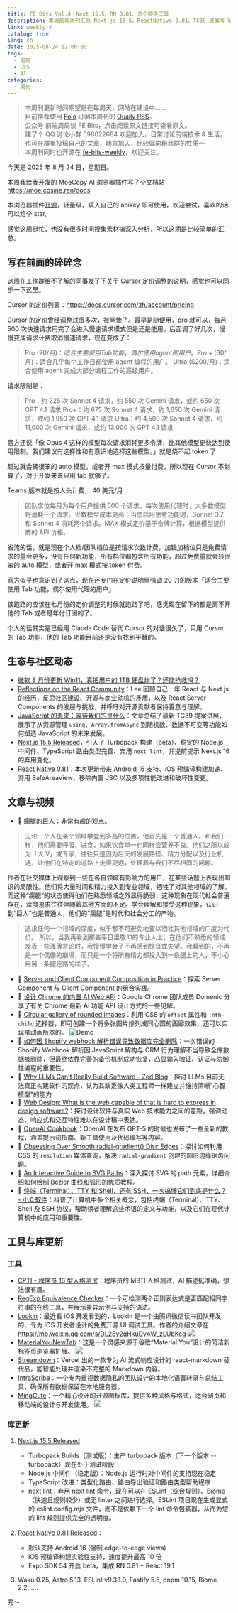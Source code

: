 ```yaml
---
title: FE Bits Vol.4｜Next 15.5、RN 0.81、几个顺手工具
description: 本周前端周刊汇总 Next.js 15.5、ReactNative 0.81、TC39 进展与 Win11 补丁争议，推荐 RSC 实践、Chrome 内置 AI API、LLM 局限等文章及多款工具库。
link: weekly-4
catalog: true
lang: cn
date: 2025-08-24 12:00:00
tags:
  - 前端
  - CSS
  - AI
categories:
  - 周刊
---
```


> 本周刊更新时间期望是在每周天，网站在建设中……\
> 目前推荐使用 [Folo](https://folo.is/) 订阅本周刊的 [Quaily RSS](https://quaily.com/cosine/feed/atom)。\
> 公众号 前端周周谈 FE Bits，点击阅读原文链接可查看原文。\
> 建了个 QQ 讨论小群 598022684 欢迎加入，日常讨论前端技术 & 生活，也可在群里投稿自己的文章，随意加入，比较偏向粉丝群的性质～\
> 本周刊同时也开源在 [fe-bits-weekly](https://github.com/yusixian/fe-bits-weekly)，欢迎关注。

今天是 2025 年 8 月 24 日，星期日。

本周我给我开发的 MoeCopy AI 浏览器插件写了个文档站 https://moe.cosine.ren/docs

本浏览器插件[开源](https://github.com/yusixian/moe-copy-ai)，轻量级，填入自己的 apikey 即可使用，欢迎尝试，喜欢的话可以给个 star。

感觉这周挺忙，也没有很多时间搜集素材搞深入分析，所以这期是比较简单的汇总。

## 写在前面的碎碎念

这周在工作群给不了解的同事发了下关于 Cursor 定价调整的说明，感觉也可以同步一下这里。

Cursor 的定价列表：https://docs.cursor.com/zh/account/pricing

Cursor 的定价曾经调整过很多次，被骂惨了。最早是随便用，pro 就可以，每月 500 次快速请求用完了会进入慢速请求模式但是还是能用。后面调了好几次，慢慢变成请求计费取消慢速请求，现在变成了：

> Pro ($20/月)：适合主要使用 Tab 功能，偶尔使用 agent 的用户。
> Pro+ ($60/月)：适合几乎每个工作日都使用 agent 编程的用户。
> Ultra ($200/月)：适合使用 agent 完成大部分编程工作的高级用户。

请求限制是：

> Pro：约 225 次 Sonnet 4 请求，约 550 次 Gemini 请求，或约 650 次 GPT 4.1 请求
> Pro+：约 675 次 Sonnet 4 请求，约 1,650 次 Gemini 请求，或约 1,950 次 GPT 4.1 请求
> Ultra：约 4,500 次 Sonnet 4 请求，约 11,000 次 Gemini 请求，或约 13,000 次 GPT 4.1 请求

官方还说「像 Opus 4 这样的模型每次请求消耗更多令牌，比其他模型更快达到使用限制。我们建议有选择性和有意识地选择这些模型。」就是烧不起 token 了

超过就会转很笨的 auto 模型，或者开 max 模式按量付费，所以现在 Cursor 不划算了，对于开发来说只用 tab 就够了。

Teams 版本就是按人头计费， 40 美元/月

> 团队席位每月为每个用户提供 500 个请求。每次使用代理时，大多数模型将消耗一个请求。少数模型成本更高：当您启用思考功能时，Sonnet 3.7 和 Sonnet 4 消耗两个请求。MAX 模式定价基于令牌计算，根据模型提供商的 API 价格。

省流的话，就是现在个人档/团队档位是按请求次数计费，加钱加档位只是免费请求的量会更多，没有任何新功能，所有档位都包含所有功能，超过免费量就会转很笨的 auto 模型，或者开 max 模式按 token 付费。

官方似乎也意识到了这点，现在还专门在定价说明里强调 20 刀的版本「适合主要使用 Tab 功能，偶尔使用代理的用户」

该跑路的应该在七月份的定价调整的时候就跑路了吧，感觉现在留下的都是离不开他的 Tab 或者是年付订阅的了。

个人的话其实是已经用 Claude Code 替代 Cursor 的对话很久了，只用 Cursor 的 Tab 功能，他的 Tab 功能目前还是没有找到平替的。

## 生态与社区动态

- [微软 8 月份更新 Win11，真把用户的 1TB 硬盘炸了？还能抢救吗？](https://www.appinn.com/windows11-kb5063878/)
- [Reflections on the React Community](https://leerob.com/reflections)：Lee 回顾自己十年 React 与 Next.js 的经历，反思社区建设、开源与商业动机的矛盾，以及 React Server Components 的发展与挑战，并呼吁对开源贡献者保持善意与理解。
- [JavaScript 的未来：等待我们的是什么](https://jsdev.space/future-of-javascript/)：文章总结了最新 TC39 提案进展，展示了从资源管理 `using`、`Array.fromAsync` 到随机数、数据不可变等功能如何塑造 JavaScript 的未来发展。
- [Next.js 15.5 Released](https://nextjs.org/blog/next-15-5)，引入了 Turbopack 构建（beta）、稳定的 Node.js 中间件、TypeScript 路由类型完善、弃用 `next lint`，并提前提示 Next.js 16 的弃用变化。
- [React Native 0.81](https://reactnative.dev/blog/2025/08/12/react-native-0.81)：本次更新带来 Android 16 支持、iOS 预编译构建加速、弃用 SafeAreaView、移除内置 JSC 以及多项性能改进和破坏性变更。

## 文章与视频

- 📓 [瘸腿的巨人](https://blog.solazy.me/20250821/)：非常有趣的观点。

> 无论一个人在某个领域攀登到多高的位置，他首先是一个普通人。和我们一样，他们需要呼吸、进食，如果饮食单一也同样会营养不良。他们之所以成为「大 V」或专家，往往只是因为后天的发展路径、精力分配以及行业机遇，让他们在特定的道路上走得更远，处理着与我们不尽相同的问题。

作者在社交媒体上观察到一些在各自领域有影响力的用户，在某些话题上表现出知识的局限性。他们将大量时间和精力投入到专业领域，牺牲了对其他领域的了解。而这种“瘸腿”的状态使得他们在熟悉领域之外显得脆弱，这种现象在现代社会普遍存在，深度追求往往伴随着其他方面的不足。学会理解和接受这种现象，认识到“巨人”也是普通人，他们的“瘸腿”是时代和社会分工的产物。

> 追求任何一个领域的深度，似乎都不可避免地要以牺牲其他领域的广度为代价。
> 所以，当我再看到那些平日里敬仰的专业人士，在他们不熟悉的领域发表一些浅薄言论时，我慢慢学会了不再感到惊讶或失望。我看到的，不再是一个偶像的崩塌，而只是一个将所有精力都投入到一条腿上的人，不小心用另一条腿走路的样子。

- 📓 [Server and Client Component Composition in Practice](https://aurorascharff.no/posts/server-client-component-composition-in-practice/)：探索 Server Component 与 Client Component 的组合实践。
- 📓 [设计 Chrome 的内置 AI Web API](https://domenic.me/builtin-ai-api-design/)：Google Chrome 团队成员 Domenic 分享了有关 Chrome 最新 AI 功能 API 设计方式的一些见解。
- 📓 [Circular gallery of rounded images](https://css-tip.com/circular-gallery/)：利用 CSS 的 `offset` 属性和 `:nth-child` 选择器，即可创建一个将多张图片排列成同心圆的画廊效果，还可以实现带动画版本的。 ![Demo](https://r2.cosine.ren/i/2025/08/5ee99b98a64edc1adc243971d013450a.webp)
- 📓 [如何因 Shopify webhook 解析错误导致数据库完全删除](https://www.ingressr.com/blog/webhook-security-incident-analysis/)：一次错误的 Shopify Webhook 解析因 JavaScript 解构与 ORM 行为理解不当导致全库数据被删除，但最终依靠完善的备份机制成功恢复，凸显输入验证、认证与防御性编程的重要性。
- 📓 [Why LLMs Can't Really Build Software - Zed Blog](https://zed.dev/blog/why-llms-cant-build-software)：探讨 LLMs 目前无法真正构建软件的观点，认为其缺乏像人类工程师一样建立并维持清晰"心智模型"的能力
- 📓 [Web Design: What is the web capable of that is hard to express in design software?](https://frontendmasters.com/blog/web-design-what-is-the-web-capable-of-that-is-hard-to-express-in-design-software/)：探讨设计软件与真实 Web 技术能力之间的差距，强调动态、响应式和交互特性难以在设计稿中表达。
- 📓 [OpenAI Cookbook](https://cookbook.openai.com/)：OpenAI 在发布 GPT-5 的时候也发布了一些全新的教程，涵盖提示词指南、新工具使用及代码编写等内容。
- 📓 [Obsessing Over Smooth radial-gradient() Disc Edges](https://frontendmasters.com/blog/obsessing-over-smooth-radial-gradient-disc-edges/)：探讨如何利用 CSS 的 `resolution` 媒体查询，解决 `radial-gradient` 创建的圆形边缘锯齿问题。
- 📓 [An Interactive Guide to SVG Paths](https://www.joshwcomeau.com/svg/interactive-guide-to-paths/)：深入探讨 SVG 的 path 元素，详细介绍如何绘制 Bézier 曲线和弧形的优质教程。
- 📓 [终端（Terminal）、TTY 和 Shell，还有 SSH，一次搞懂它们到底是什么？ - 小众软件](https://www.appinn.com/terminal-tty-and-shell/)：科普了计算机中多个相关概念，包括终端（Terminal）、TTY、Shell 及 SSH 协议，帮助读者理解这些术语的定义与功能，以及它们在现代计算机中的应用和重要性。

## 工具与库更新

### 工具

- [CPTI - 程序员 16 型人格测试](https://cpti.browserfly.app/zh/)：程序员的 MBTI 人格测试，AI 描述挺准确，想法很有趣。
- [RegExp Equivalence Checker](https://gruhn.github.io/regex-utils/equiv-checker.html)：一个可检测两个正则表达式是否匹配相同字符串的在线工具，并展示差异示例与支持的语法。
- [Lookin](https://github.com/hughkli/Lookin)：最近看 iOS 开发看到的，Lookin 是一个由腾讯微信读书团队开发的、专为 iOS 开发者设计的免费开源 UI 调试工具。作者的介绍文章在 https://mp.weixin.qq.com/s/DL28y2qHkuDv4W_zLUbKcg ![](https://r2.cosine.ren/i/2025/08/fd19abb2ef884a9aea1d57e518d490ed.webp)
- [MaterialYouNewTab](https://github.com/prem-k-r/MaterialYouNewTab)：这是一个灵感来源于谷歌“Material You”设计的简洁新标签页浏览器扩展。 ![](https://r2.cosine.ren/i/2025/08/7988a5ac9b72625631a6faf8c58858e7.webp)
- [Streamdown](https://github.com/vercel/streamdown)：Vercel 出的一款专为 AI 流式响应设计的 react-markdown 替代品，能智能处理并渲染不完整的 Markdown 内容。
- [IntraScribe](https://github.com/weynechen/intrascribe)：一个专为重视数据隐私的团队设计的本地化语音转录与总结工具，确保所有数据保留在本地服务器。
- [MingCute](https://github.com/Richard9394/MingCute)：一个精心设计的开源图标库，提供多种风格与格式，适合网页和移动端的设计与开发使用。 ![](https://r2.cosine.ren/i/2025/08/736ce0bc3d7a70405f248a78963b0e6c.webp)

### 库更新

1. [Next.js 15.5 Released](https://nextjs.org/blog/next-15-5)

   - Turbopack Builds（测试版）：生产 turbopack 版本（下一个版本 --turbopack）现在处于测试阶段
   - Node.js 中间件（稳定版）：Node.js 运行时对中间件的支持现在稳定
   - TypeScript 改进：类型化路由、路由导出验证和路由类型帮助程序
   - next lint：弃用 next lint 命令，现在可以在 ESLint（综合规则）、Biome（快速且规则较少）或无 linter 之间进行选择。ESLint 项目现在生成显式的 eslint.config.mjs 文件，而不是依赖下一个 lint 命令包装器，从而为您的 lint 规则提供完全的透明度。

2. [React Native 0.81 Released](https://reactnative.dev/blog/2025/08/12/react-native-0.81)：

   - 默认支持 Android 16 (强制 edge-to-edge views)
   - iOS 预编译构建实验性支持，速度提升最高 10 倍
   - Expo SDK 54 开启 beta，集成 RN 0.81 + React 19.1

3. Waku 0.25, Astro 5.13, ESLint v9.33.0, Fastify 5.5, pnpm 10.15, Biome 2.2……

完～
